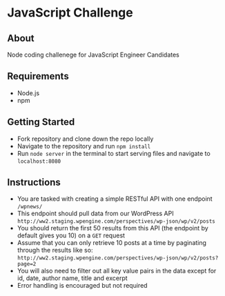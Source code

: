 # JavaScript Challenge

## About
Node coding challenege for JavaScript Engineer Candidates

## Requirements
- Node.js
- npm

## Getting Started
- Fork repository and clone down the repo locally
- Navigate to the repository and run ``npm install``
- Run ``node server`` in the terminal to start serving files and navigate to ``localhost:8080``

## Instructions
- You are tasked with creating a simple RESTful API with one endpoint ``/wpnews/``
- This endpoint should pull data from our WordPress API ``http://ww2.staging.wpengine.com/perspectives/wp-json/wp/v2/posts``
- You should return the first 50 results from this API (the endpoint by default gives you 10) on a ``GET`` request
- Assume that you can only retrieve 10 posts at a time by paginating through the results like so: ``http://ww2.staging.wpengine.com/perspectives/wp-json/wp/v2/posts?page=2``
- You will also need to filter out all key value pairs in the data except for id, date, author name, title and excerpt
- Error handling is encouraged but not required
